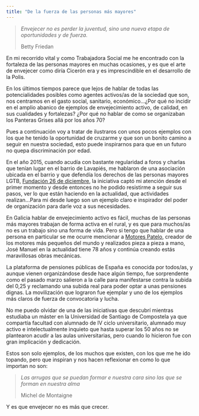 ```yaml
---
title: "De la fuerza de las personas más mayores"
---
```




> *Envejecer no es perder la juventud, sino una nueva etapa de oportunidades y de fuerza.*
>
> Betty Friedan

En mi recorrido vital y como Trabajadora Social me he encontrado con la fortaleza de las personas mayores en muchas ocasiones, y es que el arte de envejecer como diría Cicerón era y es imprescindible en el desarrollo de la Polis. 

En los últimos tiempos parece que lejos de hablar de todas las potencialidades posibles como agentes activos/as de la sociedad que son, nos centramos en el gasto social, sanitario, económico...¿Por qué no incidir en el amplio abanico de ejemplos de envejecimiento activo, de calidad, en sus cualidades y fortalezas? ¿Por qué no hablar de como se organizaban los Panteras Grises allá por los años 70?

Pues a continuación voy a tratar de ilustraros con unos pocos ejemplos con los que he tenido la oportunidad de cruzarme y que son un bonito camino a seguir en nuestra sociedad, esto puede inspirarnos para que en un futuro no quepa discriminación por edad. 

En el año 2015, cuando acudía con bastante regularidad a foros y charlas que tenían lugar en el barrio de Lavapiés, me hablaron de una asociación ubicada en el barrio y que defendía los derechos de las personas mayores LGTB, [Fundación 26 de diciembre](http://www.fundacion26d.org/), la iniciativa captó mi atención desde el primer momento y desde entonces no he podido resistirme a seguir sus pasos, ver lo que están haciendo en la actualidad, que actividades realizan...Para mi desde luego son un ejemplo claro e inspirador del poder de organización para darle voz a sus necesidades. 

En Galicia hablar de envejecimiento activo es fácil, muchas de las personas más mayores trabajan de forma activa en el rural, y es que para muchos/as no es un trabajo sino una forma de vida. Pero si tengo que hablar de una persona en particular se me ocurre mencionar a [Motores Patelo](https://www.youtube.com/channel/UC8hgTHwt2gZSe2QNkWK4bqw), creador de los motores más pequeños del mundo y realizados pieza a pieza a mano, José Manuel en la actualidad tiene 78 años y continúa creando estás maravillosas obras mecánicas. 

La plataforma de pensiones públicas de España es conocida por todos/as, y aunque vienen organizándose desde hace algún tiempo, fue sorprendente como el pasado marzo salieron a la calle para manifestarse contra la subida del 0,25 y reclamando una subida real para poder optar a unas pensiones dignas. La movilización que lograron fue ejemplar y uno de los ejemplos más claros de fuerza de convocatoria y lucha. 

No me puedo olvidar de una de las iniciativas que descubrí mientras estudiaba un máster en la Universidad de Santiago de Compostela ya que compartía facultad con alumnado de IV ciclo universitario, alumnado muy activo e intelectualmente inquieto que hasta superar los 50 años no se plantearon acudir a las aulas universitarias, pero cuando lo hicieron fue con gran implicación y dedicación. 

Estos son solo ejemplos, de los muchos que existen, con los que me he ido topando, pero que inspiran y nos hacen reflexionar en como lo que importan no son: 

>  *Las arrugas que se puedan formar e nuestra cara sino las que se forman en nuestra alma*
>
> Michel de Montaigne 

Y es que envejecer no es más que crecer. 